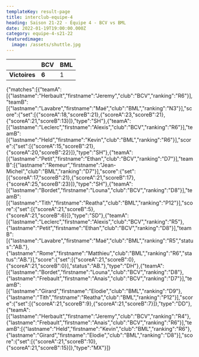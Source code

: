 ```yaml
---
templateKey: result-page
title: interclub-equipe-4
heading: Saison 21-22 - Équipe 4 - BCV vs BML
date: 2022-01-19T19:00:00.000Z
category: equipe-4-s21-22
featuredimage:
  image: /assets/shuttle.jpg
---
```

|               | BCV   | BML |
| ------------- | ----- | --- |
| **Victoires** | **6** | 1   |

<scoreboard>{"matches":[{"teamA":[{"lastname":"Herbault","firstname":"Jeremy","club":"BCV","ranking":"R6"}],"teamB":[{"lastname":"Lavabre","firstname":"Maé","club":"BML","ranking":"N3"}],"score":{"set":[{"scoreA":18,"scoreB":21},{"scoreA":23,"scoreB":21},{"scoreA":21,"scoreB":13}]},"type":"SH"},{"teamA":[{"lastname":"Leclerc","firstname":"Alexis","club":"BCV","ranking":"R6"}],"teamB":[{"lastname":"Held","firstname":"Kevin","club":"BML","ranking":"R6"}],"score":{"set":[{"scoreA":15,"scoreB":21},{"scoreA":20,"scoreB":22}]},"type":"SH"},{"teamA":[{"lastname":"Petit","firstname":"Ethan","club":"BCV","ranking":"D7"}],"teamB":[{"lastname":"Remeur","firstname":"Jean-Michel","club":"BML","ranking":"D7"}],"score":{"set":[{"scoreA":17,"scoreB":21},{"scoreA":21,"scoreB":17},{"scoreA":25,"scoreB":23}]},"type":"SH"},{"teamA":[{"lastname":"Bordet","firstname":"Louna","club":"BCV","ranking":"D8"}],"teamB":[{"lastname":"Tith","firstname":"Reatha","club":"BML","ranking":"P12"}],"score":{"set":[{"scoreA":21,"scoreB":5},{"scoreA":21,"scoreB":6}]},"type":"SD"},{"teamA":[{"lastname":"Leclerc","firstname":"Alexis","club":"BCV","ranking":"R5"},{"lastname":"Petit","firstname":"Ethan","club":"BCV","ranking":"D8"}],"teamB":[{"lastname":"Lavabre","firstname":"Maé","club":"BML","ranking":"R5","status":"AB."},{"lastname":"Rome","firstname":"Matthieu","club":"BML","ranking":"R6","status":"AB."}],"score":{"set":[{"scoreA":21,"scoreB":0},{"scoreA":21,"scoreB":0}],"status":"AB."},"type":"DH"},{"teamA":[{"lastname":"Bordet","firstname":"Louna","club":"BCV","ranking":"D8"},{"lastname":"Frebault","firstname":"Anais","club":"BCV","ranking":"D7"}],"teamB":[{"lastname":"Girard","firstname":"Elodie","club":"BML","ranking":"D9"},{"lastname":"Tith","firstname":"Reatha","club":"BML","ranking":"P12"}],"score":{"set":[{"scoreA":21,"scoreB":9},{"scoreA":21,"scoreB":7}]},"type":"DD"},{"teamA":[{"lastname":"Herbault","firstname":"Jeremy","club":"BCV","ranking":"R4"},{"lastname":"Frebault","firstname":"Anais","club":"BCV","ranking":"R6"}],"teamB":[{"lastname":"Held","firstname":"Kevin","club":"BML","ranking":"R6"},{"lastname":"Girard","firstname":"Elodie","club":"BML","ranking":"D8"}],"score":{"set":[{"scoreA":21,"scoreB":10},{"scoreA":21,"scoreB":15}]},"type":"MX"}]}</scoreboard>